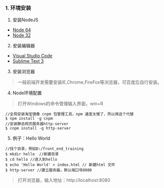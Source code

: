 ### 1. 环境安装

1. 安装NodeJS 
- [Node 64](https://npm.taobao.org/mirrors/node/v8.7.0/node-v8.7.0-x64.msi)
- [Node 32](https://npm.taobao.org/mirrors/node/v8.7.0/node-v8.7.0-x86.msi)

2. 安装编辑器
- [Visual Studio Code](https://code.visualstudio.com/Download)
- [Sublime Text 3](https://download.sublimetext.com/Sublime%20Text%20Build%203143%20x64%20Setup.exe)

3. 安装浏览器

> 一般前端开发需要安装IE,Chrome,FireFox等浏览器，可百度后自行安装。

4. Node环境配置
> 打开Windows的命令管理输入界面，win+R  
```
//全局安装淘宝镜像 cnpm 包管理工具，npm 速度太慢了，所以用这个代替
$ npm install -g cnpm
//安装静态网页服务器http-server
$ cnpm install -g http-server
```
5. 例子：Hello World
```
//找个目录，例如D:/front_end_training
$ mkdir hello  //新建目录
$ cd hello //进入到hello
$ echo 'Hello World' > index.html // 新建html 文件
$ http-server //建立服务器，默认端口号8080
```
> 打开浏览器，输入地址：http://localhost:8080